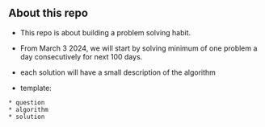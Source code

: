 ## About this repo
* This repo is about building a problem solving habit. 

* From March 3 2024, we will start by solving minimum of one problem a day consecutively for next 100 days. 

* each solution will have a small description of the algorithm 

* template: 
```
* question
* algorithm
* solution
```
